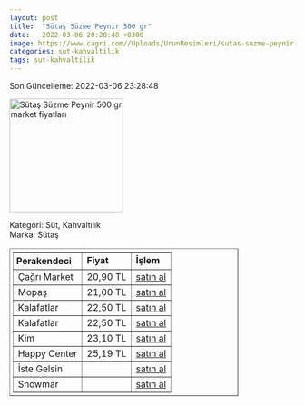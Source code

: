 ```yaml
---
layout: post
title:  "Sütaş Süzme Peynir 500 gr"
date:   2022-03-06 20:28:48 +0300
image: https://www.cagri.com//Uploads/UrunResimleri/sutas-suzme-peynir-500-gr-d746.jpg
categories: sut-kahvaltilik
tags: sut-kahvaltilik
---
```


Son Güncelleme: 2022-03-06 23:28:48

<img src="https://www.cagri.com//Uploads/UrunResimleri/sutas-suzme-peynir-500-gr-d746.jpg" width="200" alt="Sütaş Süzme Peynir 500 gr market fiyatları" />

Kategori: Süt, Kahvaltılık
<br />
Marka: Sütaş

<table border="1" style="padding: 5px;width:80%;">
  <tr>
    <td style="padding: 5px;"><strong>Perakendeci</strong></td>
    <td><strong>Fiyat</strong></td>
    <td><strong>İşlem</strong></td>
  </tr>
  <tr>
              <td>Çağrı Market</td>
              <td>20,90 TL</td>
              <td><a target="_blank" href="https://www.cagri.com/sutas-suzme-peynir-500-gr">satın al</a></td>
            </tr><tr>
              <td>Mopaş</td>
              <td>21,00 TL</td>
              <td><a target="_blank" href="https://www.mopas.com.tr/sutas-suzme-peynir-500-gr/p/102551">satın al</a></td>
            </tr><tr>
              <td>Kalafatlar</td>
              <td>22,50 TL</td>
              <td><a target="_blank" href="https://www.kalafatlar.com/urun/sutas-suzme-peynir-500-gr">satın al</a></td>
            </tr><tr>
              <td>Kalafatlar</td>
              <td>22,50 TL</td>
              <td><a target="_blank" href="https://www.kalafatlar.com/urun/sutas-suzme-peynir-500-gr">satın al</a></td>
            </tr><tr>
              <td>Kim</td>
              <td>23,10 TL</td>
              <td><a target="_blank" href="https://www.kimgeldi.com/sutas-suzme-peynir-500-gr">satın al</a></td>
            </tr><tr>
              <td>Happy Center</td>
              <td>25,19 TL</td>
              <td><a target="_blank" href="https://www.happycenter.com.tr/sutas-suzme-peynir-form-500-gr">satın al</a></td>
            </tr><tr>
              <td>İste Gelsin</td>
              <td></td>
              <td><a target="_blank" href="https://www.istegelsin.com/">satın al</a></td>
            </tr><tr>
              <td>Showmar</td>
              <td></td>
              <td><a target="_blank" href="https://www.showmar.com.tr/urun/sutas-suzme-beyaz-peynir-500gr" title="Sütaş Süzme Peynir 500 Gr">satın al</a></td>
            </tr>
</table>
